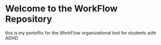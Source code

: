 # Welcome to the WorkFlow Repository

this is my portoflio for the WorkFlow organizational tool for students with ADHD

